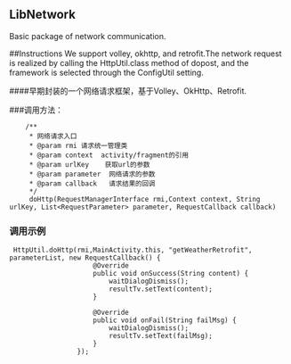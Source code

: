 ## LibNetwork
Basic package of network communication.

##Instructions
We support volley, okhttp, and retrofit.The network request is realized by calling the HttpUtil.class method of dopost, and the framework is selected through the ConfigUtil setting.

####早期封装的一个网络请求框架，基于Volley、OkHttp、Retrofit.

###调用方法：

```
    /**
     * 网络请求入口
     * @param rmi 请求统一管理类
     * @param context  activity/fragment的引用
     * @param urlKey    获取url的参数
     * @param parameter  网络请求的参数
     * @param callback   请求结果的回调
     */
     doHttp(RequestManagerInterface rmi,Context context, String urlKey, List<RequestParameter> parameter, RequestCallback callback)

```
### 调用示例

```  
 HttpUtil.doHttp(rmi,MainActivity.this, "getWeatherRetrofit", parameterList, new RequestCallback() {
                     @Override
                     public void onSuccess(String content) {
                         waitDialogDismiss();
                         resultTv.setText(content);
                     }
 
                     @Override
                     public void onFail(String failMsg) {
                         waitDialogDismiss();
                         resultTv.setText(failMsg);
                     }
                 });
  ```
  